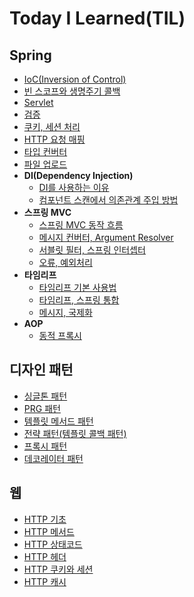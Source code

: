 # Today I Learned(TIL)
## Spring
* [IoC(Inversion of Control)](spring/IoC(Inversion%20of%20Control).md)
* [빈 스코프와 생명주기 콜백](spring/bean-scope.md)
* [Servlet](spring/servlet.md)
* [검증](spring/validation.md)
* [쿠키, 세션 처리](spring/spring-cookie-session.md)
* [HTTP 요청 매핑](spring/http-request-mapping.md)
* [타입 컨버터](spring/type-converter.md)
* [파일 업로드](spring/file-upload.md)
* __DI(Dependency Injection)__
    + [DI를 사용하는 이유](spring/DI(Dependency%20Injection).md)
    + [컴포넌트 스캔에서 의존관계 주입 방법](spring/component_scan.md)
* __스프링 MVC__
  + [스프링 MVC 동작 흐름](spring/spring-mvc-flow.md)
  + [메시지 컨버터, Argument Resolver](spring/message-converter.md)
  + [서블릿 필터, 스프링 인터셉터](spring/filter-interceptor.md)
  + [오류, 예외처리](spring/spring-exception.md)
* __타임리프__
  + [타임리프 기본 사용법](spring/thymeleaf-uses.md)
  + [타임리프, 스프링 통합](spring/thymeleaf-spring-integration.md)
  + [메시지, 국제화](spring/messages.md)
* __AOP__
  + [동적 프록시](spring/dynamic-proxy.md)
## 디자인 패턴
* [싱글톤 패턴](design%20pattern/singleton-pattern.md)
* [PRG 패턴](design%20pattern/prg-pattern.md)
* [템플릿 메서드 패턴](design%20pattern/template-method.md)
* [전략 패턴(템플릿 콜백 패턴)](design%20pattern/strategy.md)
* [프록시 패턴](design%20pattern/proxy-pattern.md)
* [데코레이터 패턴](design%20pattern/decorator-pattern.md)
## 웹
* [HTTP 기초](web/http.md)
* [HTTP 메서드](web/httpMethod.md)
* [HTTP 상태코드](web/httpStatusCode.md)
* [HTTP 헤더](web/httpHeader.md)
* [HTTP 쿠키와 세션](web/cookie_session.md)
* [HTTP 캐시](web/cache.md)